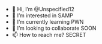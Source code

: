 - 👋 Hi, I’m @Unspecified12
- 👀 I’m interested in SAMP
- 🌱 I’m currently learning PWN
- 💞️ I’m looking to collaborate SOON
- 📫 How to reach me? SECRET

<!---
Unspecified12/Unspecified12 is a ✨ special ✨ repository because its `README.md` (this file) appears on your GitHub profile.
You can click the Preview link to take a look at your changes.
--->
